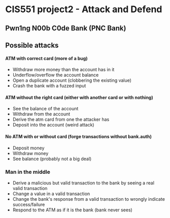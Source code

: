 # CIS551 project2 - Attack and Defend
## Pwn1ng N00b C0de Bank (PNC Bank)

## Possible attacks

#### ATM with correct card (more of a bug)
- Withdraw more money than the account has in it
- Underflow/overflow the account balance
- Open a duplicate account (clobbering the existing value)
- Crash the bank with a fuzzed input

#### ATM without the right card (either with another card or with nothing)
- See the balance of the account
- Withdraw from the account
- Derive the atm card from one the attacker has
- Deposit into the account (weird attack)

#### No ATM with or without card (forge transactions without bank.auth)
- Deposit money
- Withdraw money
- See balance (probably not a big deal)

### Man in the middle
- Derive a malicious but valid transaction to the bank by seeing a real valid transaction
- Change a value in a valid transaction
- Change the bank's response from a valid transaction to wrongly indicate success/failure
- Respond to the ATM as if it is the bank (bank never sees)

